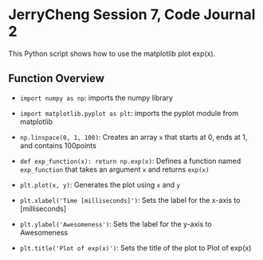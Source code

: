# JerryCheng Session 7, Code Journal 2

This Python script shows how to use the matplotlib plot exp(x).

## Function Overview

- `import numpy as np`: imports the numpy library

- `import matplotlib.pyplot as plt`: imports the pyplot module from matplotlib

- `np.linspace(0, 1, 100)`: Creates an array `x` that starts at 0, ends at 1, and contains 100points

- `def exp_function(x): return np.exp(x)`: Defines a function named `exp_function` that takes an argument `x` and returns `exp(x)`

- `plt.plot(x, y)`: Generates the plot using `x` and `y`

- `plt.xlabel('Time [milliseconds]')`: Sets the label for the x-axis to [milliseconds]

- `plt.ylabel('Awesomeness')`: Sets the label for the y-axis to Awesomeness

- `plt.title('Plot of exp(x)')`: Sets the title of the plot to Plot of exp(x)



